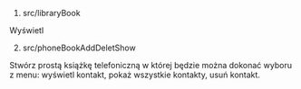 1. src/libraryBook

Wyświetl 

2. src/phoneBookAddDeletShow

Stwórz prostą książkę telefoniczną w której będzie można dokonać wyboru z menu: wyświetl kontakt, pokaż wszystkie kontakty, usuń kontakt.

 


